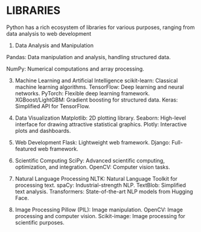 # LIBRARIES
Python has a rich ecosystem of libraries for various purposes, ranging from data analysis to web development

1. Data Analysis and Manipulation
   
Pandas: Data manipulation and analysis, handling structured data.

NumPy: Numerical computations and array processing.

3. Machine Learning and Artificial Intelligence
scikit-learn: Classical machine learning algorithms.
TensorFlow: Deep learning and neural networks.
PyTorch: Flexible deep learning framework.
XGBoost/LightGBM: Gradient boosting for structured data.
Keras: Simplified API for TensorFlow.

4. Data Visualization
Matplotlib: 2D plotting library.
Seaborn: High-level interface for drawing attractive statistical graphics.
Plotly: Interactive plots and dashboards.

5. Web Development
Flask: Lightweight web framework.
Django: Full-featured web framework.

6. Scientific Computing
SciPy: Advanced scientific computing, optimization, and integration.
OpenCV: Computer vision tasks.

7. Natural Language Processing
NLTK: Natural Language Toolkit for processing text.
spaCy: Industrial-strength NLP.
TextBlob: Simplified text analysis.
Transformers: State-of-the-art NLP models from Hugging Face.

8. Image Processing
Pillow (PIL): Image manipulation.
OpenCV: Image processing and computer vision.
Scikit-image: Image processing for scientific purposes.


